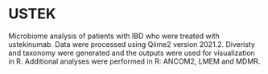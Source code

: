# USTEK
Microbiome analysis of patients with IBD who were treated with ustekinumab. Data were processed using Qiime2 version 2021.2. Diveristy and taxonomy were generated and the outputs were used for visualization in R. Additional analyses were performed in R: ANCOM2, LMEM and MDMR.
